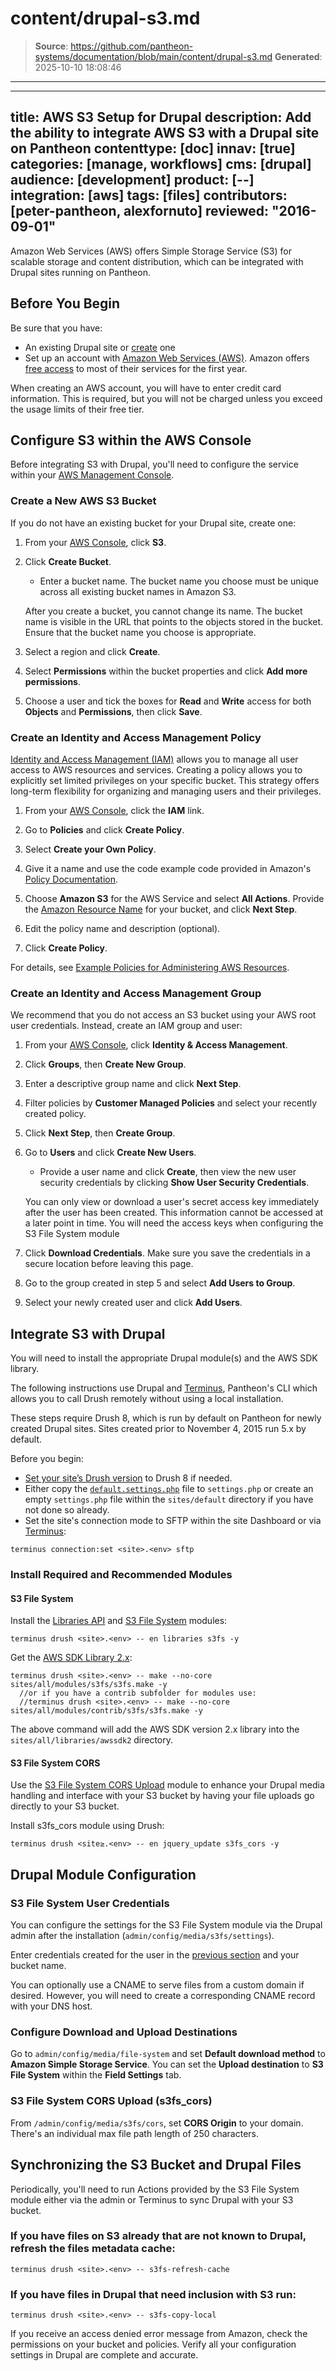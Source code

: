 # content/drupal-s3.md

> **Source**: https://github.com/pantheon-systems/documentation/blob/main/content/drupal-s3.md
> **Generated**: 2025-10-10 18:08:46

---

---
title: AWS S3 Setup for Drupal
description: Add the ability to integrate AWS S3 with a Drupal site on Pantheon
contenttype: [doc]
innav: [true]
categories: [manage, workflows]
cms: [drupal]
audience: [development]
product: [--]
integration: [aws]
tags: [files]
contributors: [peter-pantheon, alexfornuto]
reviewed: "2016-09-01"
---

Amazon Web Services (AWS) offers Simple Storage Service (S3) for scalable storage and content distribution, which can be integrated with Drupal sites running on Pantheon.

## Before You Begin

Be sure that you have:

- An existing Drupal site or [create](https://dashboard.pantheon.io/sites/create) one
- Set up an account with [Amazon Web Services (AWS)](https://aws.amazon.com/s3/). Amazon offers [free access](https://aws.amazon.com/free/) to most of their services for the first year.

<Alert title="Note" type="info">

When creating an AWS account, you will have to enter credit card information. This is required, but you will not be charged unless you exceed the usage limits of their free tier.

</Alert>

## Configure S3 within the AWS Console

Before integrating S3 with Drupal, you'll need to configure the service within your [AWS Management Console](https://console.aws.amazon.com).

### Create a New AWS S3 Bucket

If you do not have an existing bucket for your Drupal site, create one:

1. From your [AWS Console](https://console.aws.amazon.com), click **S3**.

1. Click **Create Bucket**.

   - Enter a bucket name. The bucket name you choose must be unique across all existing bucket names in Amazon S3.

    <Alert title="Note" type="info">

    After you create a bucket, you cannot change its name. The bucket name is visible in the URL that points to the objects stored in the bucket. Ensure that the bucket name you choose is appropriate.

    </Alert>

1. Select a region and click **Create**.

1. Select **Permissions** within the bucket properties and click **Add more permissions**.

1. Choose a user and tick the boxes for **Read** and **Write** access for both **Objects** and **Permissions**, then click **Save**.

### Create an Identity and Access Management Policy

[Identity and Access Management (IAM)](https://aws.amazon.com/iam/) allows you to manage all user access to AWS resources and services. Creating a policy allows you to explicitly set limited privileges on your specific bucket. This strategy offers long-term flexibility for organizing and managing users and their privileges.

1. From your [AWS Console](https://console.aws.amazon.com), click the **IAM** link.

1. Go to **Policies** and click **Create Policy**.

1. Select **Create your Own Policy**.

1. Give it a name and use the code example code provided in Amazon's [Policy Documentation](https://docs.aws.amazon.com/IAM/latest/UserGuide/access_policies_examples.html#iam-policy-example-s3).

1. Choose **Amazon S3** for the AWS Service and select **All Actions**. Provide the [Amazon Resource Name](https://docs.aws.amazon.com/general/latest/gr/aws-arns-and-namespaces.html#arn-syntax-s3) for your bucket, and click **Next Step**.

1. Edit the policy name and description (optional).

1. Click **Create Policy**.

For details, see [Example Policies for Administering AWS Resources](https://docs.aws.amazon.com/IAM/latest/UserGuide/access_policies_examples.html#iam-policy-example-s3).

### Create an Identity and Access Management Group

We recommend that you do not access an S3 bucket using your AWS root user credentials. Instead, create an IAM group and user:

1. From your [AWS Console](https://console.aws.amazon.com), click **Identity & Access Management**.

1. Click **Groups**, then **Create New Group**.

1. Enter a descriptive group name and click **Next Step**.

1. Filter policies by **Customer Managed Policies** and select your recently created policy.

1. Click **Next Step**, then **Create Group**.

1. Go to **Users** and click **Create New Users**.

    - Provide a user name and click **Create**, then view the new user security credentials by clicking **Show User Security Credentials**.

     <Alert title="Note" type="info">

     You can only view or download a user's secret access key immediately after the user has been created. This information cannot be accessed at a later point in time. You will need the access keys when configuring the S3 File System module

     </Alert>

1. Click **Download Credentials**. Make sure you save the credentials in a secure location before leaving this page.

1. Go to the group created in step 5 and select **Add Users to Group**.

1. Select your newly created user and click **Add Users**.

## Integrate S3 with Drupal

You will need to install the appropriate Drupal module(s) and the AWS SDK library.

The following instructions use Drupal and [Terminus](/terminus), Pantheon's CLI which allows you to call Drush remotely without using a local installation.

These steps require Drush 8, which is run by default on Pantheon for newly created Drupal sites. Sites created prior to November 4, 2015 run 5.x by default.

Before you begin:

- [Set your site’s Drush version](/guides/drush/drush-versions/#configure-drush-version) to Drush 8 if needed.
- Either copy the [`default.settings.php`](https://github.com/pantheon-systems/drops-7/blob/master/sites/default/default.settings.php) file to `settings.php` or create an empty `settings.php` file within the `sites/default` directory if you have not done so already.
- Set the site's connection mode to SFTP within the site Dashboard or via [Terminus](/terminus):

 ```bash{promptUser: user}
 terminus connection:set <site>.<env> sftp
 ```

### Install Required and Recommended Modules

#### S3 File System

Install the [Libraries API](https://www.drupal.org/project/libraries) and [S3 File System](https://www.drupal.org/project/s3fs) modules:

```bash{promptUser: user}
terminus drush <site>.<env> -- en libraries s3fs -y
```

Get the [AWS SDK Library 2.x](https://github.com/aws/aws-sdk-php/releases):

```bash{outputLines: 2-3}
terminus drush <site>.<env> -- make --no-core sites/all/modules/s3fs/s3fs.make -y
  //or if you have a contrib subfolder for modules use:
  //terminus drush <site>.<env> -- make --no-core sites/all/modules/contrib/s3fs/s3fs.make -y
```

The above command will add the AWS SDK version 2.x library into the `sites/all/libraries/awssdk2` directory.

#### S3 File System CORS

Use the [S3 File System CORS Upload](https://www.drupal.org/project/s3fs_cors) module to enhance your Drupal media handling and interface with your S3 bucket by having your file uploads go directly to your S3 bucket.

Install s3fs_cors module using Drush:

```bash{promptUser: user}
terminus drush <site≥.<env> -- en jquery_update s3fs_cors -y
```

## Drupal Module Configuration

### S3 File System User Credentials

You can configure the settings for the S3 File System module via the Drupal admin after the installation (`admin/config/media/s3fs/settings`).

Enter credentials created for the user in the [previous section](#create-an-identity-and-access-management-group) and your bucket name.

You can optionally use a CNAME to serve files from a custom domain if desired. However, you will need to create a corresponding CNAME record with your DNS host.

### Configure Download and Upload Destinations

Go to `admin/config/media/file-system` and set **Default download method** to **Amazon Simple Storage Service**. You can set the **Upload destination** to **S3 File System** within the **Field Settings** tab.

### S3 File System CORS Upload (s3fs_cors)

From `/admin/config/media/s3fs/cors`, set **CORS Origin** to your domain. There's an individual max file path length of 250 characters.

## Synchronizing the S3 Bucket and Drupal Files

Periodically, you'll need to run Actions provided by the S3 File System module either via the admin or Terminus to sync Drupal with your S3 bucket.

### If you have files on S3 already that are not known to Drupal, refresh the files metadata cache:

```bash{promptUser: user}
terminus drush <site>.<env> -- s3fs-refresh-cache
```

### If you have files in Drupal that need inclusion with S3 run:

```bash{promptUser: user}
terminus drush <site>.<env> -- s3fs-copy-local
```

If you receive an access denied error message from Amazon, check the permissions on your bucket and policies. Verify all your configuration settings in Drupal are complete and accurate.
